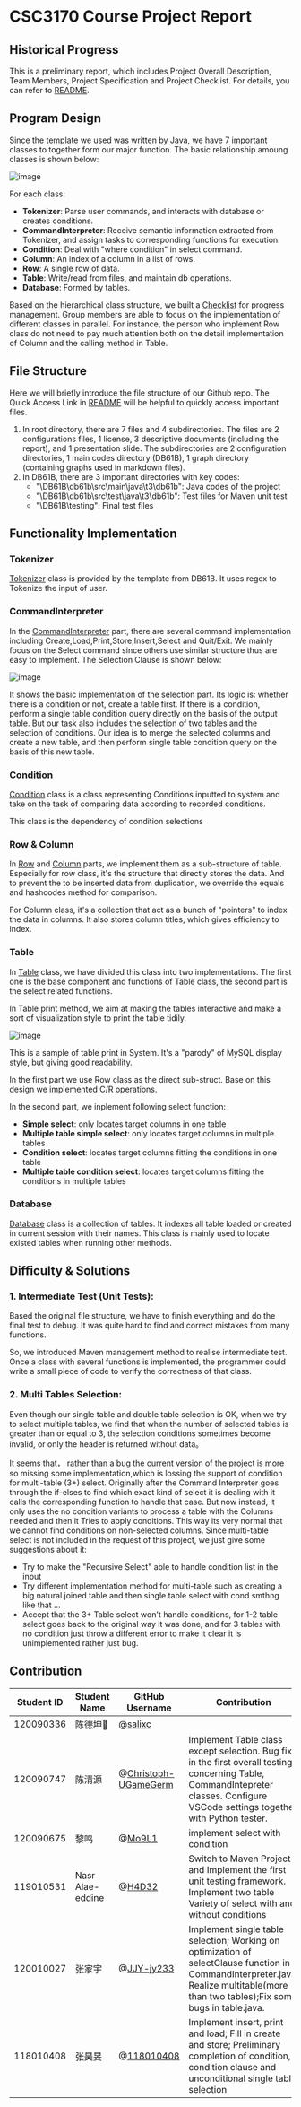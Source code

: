# CSC3170 Course Project Report

## Historical Progress
This is a preliminary report, which includes Project Overall Description, Team Members, Project Specification and Project Checklist.  For details, you can refer to [README](README.md).


## Program Design
Since the template we used was written by Java, we have 7 important classes to together form our major function. The basic relationship amoung classes is shown below:

![image](graphs/relationship.png)

For each class:
+ **Tokenizer**: Parse user commands, and interacts with database or creates conditions.
+ **CommandInterpreter**: Receive semantic information extracted from Tokenizer, and assign tasks to corresponding functions for execution.
+ **Condition**: Deal with "where condition" in select command.
+ **Column**: An index of a column in a list of rows.
+ **Row**: A single row of data.
+ **Table**: Write/read from files, and maintain db operations.
+ **Database**: Formed by tables.

Based on the hierarchical class structure, we built a [Checklist](README.md) for progress management. Group members are able to focus on the implementation of different classes in parallel. For instance, the person who implement Row class do not need to pay much attention both on the detail implementation of Column and the calling method in Table.


## File Structure
Here we will briefly introduce the file structure of our Github repo. The Quick Access Link in [README](README.md) will be helpful to quickly access important files.

1. In root directory, there are 7 files and 4 subdirectories. The files are 2 configurations files, 1 license, 3 descriptive documents (including the report), and 1 presentation slide. The subdirectories are 2 configuration directories, 1 main codes directory (DB61B), 1 graph directory (containing graphs used in markdown files).
2. In DB61B, there are 3 important directories with key codes:
   * "\DB61B\db61b\src\main\java\t3\db61b": Java codes of the project
   * "\DB61B\db61b\src\test\java\t3\db61b": Test files for Maven unit test
   * "\DB61B\testing": Final test files


## Functionality Implementation
### Tokenizer
[Tokenizer](DB61B/db61b/src/main/java/t3/db61b/Tokenizer.java) class is provided by the template from DB61B. It uses regex to Tokenize the input of user.

### CommandInterpreter
In the [CommandInterpreter](DB61B/db61b/src/main/java/t3/db61b/CommandInterpreter.java) part, there are several command implementation including Create,Load,Print,Store,Insert,Select and Quit/Exit. We mainly focus on the Select command since others use similar structure thus are easy to implement. The Selection Clause is shown below:

![image](graphs/selection_clause.png)

It shows the basic implementation of the selection part. Its logic is: whether there is a condition or not, create a table first. If there is a condition, perform a single table condition query directly on the basis of the output table. But our task also includes the selection of two tables and the selection of conditions. Our idea is to merge the selected columns and create a new table, and then perform single table condition query on the basis of this new table.

### Condition
[Condition](DB61B/db61b/src/main/java/t3/db61b/Condition.java) class is a class representing Conditions inputted to system and take on the task of comparing data according to recorded conditions.

This class is the dependency of condition selections

### Row & Column
In [Row](DB61B/db61b/src/main/java/t3/db61b/Row.java) and [Column](DB61B/db61b/src/main/java/t3/db61b/Column.java) parts, we implement them as a sub-structure of table. Especially for row class, it's the structure that directly stores the data. And to prevent the to be inserted data from duplication, we override the equals and hashcodes method for comparison.

For Column class, it's a collection that act as a bunch of "pointers" to index the data in columns. It also stores column titles, which gives efficiency to index.

### Table
In [Table](DB61B/db61b/src/main/java/t3/db61b/Table.java) class, we have divided this class into two implementations. The first one is the base component and functions of Table class, the second part is the select related functions.

In Table print method, we aim at making the tables interactive and make a sort of visualization style to print the table tidily.

![image](graphs/tableprint_style_sample.png)

This is a sample of table print in System. It's a "parody" of MySQL display style, but giving good readability.

In the first part we use Row class as the direct sub-struct. Base on this design we implemented C/R operations.

In the second part, we inplement following select function:
+ **Simple select**: only locates target columns in one table
+ **Multiple table simple select**: only locates target columns in multiple tables
+ **Condition select**: locates target columns fitting the conditions in one table
+ **Multiple table condition select**: locates target columns fitting the conditions in multiple tables

### Database
[Database](DB61B/db61b/src/main/java/t3/db61b/Database.java) class is a collection of tables. It indexes all table loaded or created in current session with their names. This class is mainly used to locate existed tables when running other methods.


## Difficulty & Solutions
### 1. Intermediate Test (Unit Tests):
Based the original file structure, we have to finish everything and do the final test to debug. It was quite hard to find and correct mistakes from many functions.

So, we introduced Maven management method to realise intermediate test. Once a class with several functions is implemented, the programmer could write a small piece of code to verify the correctness of that class.

### 2. Multi Tables Selection:
Even though our single table and double table selection is OK, when we try to select multiple tables, we find that when the number of selected tables is greater than or equal to 3, the selection conditions sometimes become invalid, or only the header is returned without data。

It seems that， rather than a bug the current version of the project is more so missing some implementation,which is lossing the support of condition for multi-table (3+) select. Originally after the Command Interpreter goes through the if-elses to find which exact kind of select it is dealing with it calls the corresponding function to handle that case. But now instead, it only uses the no condition variants to process a table with the Columns needed and then it Tries to apply conditions. This way its very normal that we cannot find conditions on non-selected columns. Since multi-table select is not included in the request of this project, we just give some suggestions about it:
- Try to make the "Recursive Select" able to handle condition list in the input
- Try different implementation method for multi-table such as creating a big natural joined table and then single table select with cond smthng like that ...
- Accept that the 3+ Table select won't handle conditions, for 1-2 table select goes back to the original way it was done, and for 3 tables with no condition just throw a different error to make it clear it is unimplemented rather just bug.


## Contribution
<!-- change the info below to be the real case -->

| Student ID | Student Name |GitHub Username | Contribution |
| ---------- | ------------ |------------------------- |----------------------------------|
| 120090336   | 陈德坤🚩    |@[salixc](https://github.com/salixc) | |
| 120090747   | 陈清源    |@[Christoph-UGameGerm](https://github.com/Christoph-UGameGerm)| Implement Table class except selection. Bug fix in the first overall testing, concerning Table, CommandIntepreter classes. Configure VSCode settings together with Python tester. |
| 120090675   | 黎鸣     |@[Mo9L1](https://github.com/Mo9L1) | implement select with condition|
| 119010531 |Nasr Alae-eddine|@[H4D32](https://github.com/H4D32) | Switch to Maven Project and Implement the first unit testing framework. Implement two table Variety of select with and without conditions |
| 120010027  | 张家宇    |@[JJY-jy233](https://github.com/JJY-jy233) | Implement single table selection; Working on optimization of selectClause function in CommandInterpreter.java; Realize multitable(more than two tables);Fix some bugs in table.java.| 
| 118010408   | 张昊旻  |@[118010408](https://github.com/118010408) | Implement insert, print and load; Fill in create and store; Preliminary completion of condition, condition clause and unconditional single table selection |

